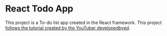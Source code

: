 # React Todo App

This project is a To-do list app created in the React framework. This project
[follows the tutorial created by the YouTuber developedbyed](tutorial).


[tutorial]: https://www.youtube.com/watch?v=pCA4qpQDZD8
